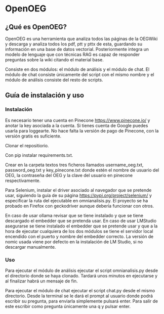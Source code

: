 # OpenOEG

## ¿Qué es OpenOEG?

OpenOEG es una herramienta que analiza todos las páginas de la OEGWiki y descarga y analiza todos los pdf, ptt y pttx de esta, guardando su información en una base de datos vectorial. Posteriormente integra un modelo de lenguaje que con técnicas RAG es capaz de responder preguntas sobre la wiki citando el material base. 

Consiste en dos módulos: el módulo de análisis y el módulo de chat. El módulo de chat consiste únicamente del script con el mismo nombre y el módulo de análisis consiste del resto de scripts.

## Guía de instalación y uso

### Instalación

Es necesario tener una cuenta en Pinecone https://www.pinecone.io/ y anotar la key asociada a la cuenta. Si tienes cuenta de Google puedes usarla para loggearte. No hace falta la versión de pago de Pinecone, con la versión gratis es suficiente. 

Clonar el repositiorio.

Con pip instalar requirements.txt.

Crear en la carpeta textos tres ficheros llamados username_oeg.txt, password_oeg.txt y key_pinecone.txt donde estén el nombre de usuario del OEG, la contraseña del OEG y la clave del usuario en pinecone respectivamente.

Para Selenium, instalar el driver asociado al navegador que se pretende usar, siguiendo la guía de su página https://pypi.org/project/selenium/ y especificar la ruta del ejecutable en omnianalisis.py. El proyecto se ha probado en Firefox con geckodriver aunque debería funcionar con otros.

En caso de usar ollama revisar que se tiene instalado y que se tiene descargado el embedder que se pretenda usar.
En caso de usar LMStudio asegurarse se tiene instalado el embedder que se pretende usar y que a la hora de ejecutar cualquiera de los dos módulos se tiene el servidor local encendido con el puerto y nombre del embedder correcto. La versión de nomic usada viene por defecto en la instalación de LM Studio, si no descargar manualmente.

### Uso

Para ejecutar el módulo de análisis ejecutar el script omnianalisis.py desde el directorio donde se haya clonado. Tardará unos minutos en ejecutarse y al finalizar habrá un mensaje de fin.

Para ejecutar el módulo de chat ejecutar el script chat.py desde el mismo directorio. Desde la terminal se le dará el prompt al usuario donde podrá escribir su pregunta, para enviarla simplemente pulsará enter. Para salir de este escribir como pregunta únicamente una q y pulsar enter.

